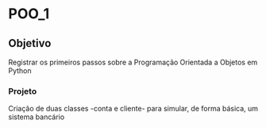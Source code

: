 # POO_1

## Objetivo
Registrar os primeiros passos sobre a Programação Orientada a Objetos em Python

### Projeto
Criação de duas classes -conta e cliente- para simular, de forma básica, um sistema bancário